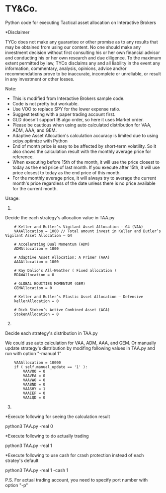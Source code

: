 # TY&Co.

Python code for executing Tactical asset allocation on Interactive Brokers

*Disclaimer

TYCo does not make any guarantee or other promise as to any results that may be obtained from using our content. No one should make any investment decision without first consulting his or her own financial advisor and conducting his or her own research and due diligence. To the maximum extent permitted by law, TYCo disclaims any and all liability in the event any information, commentary, analysis, opinions, advice and/or recommendations prove to be inaccurate, incomplete or unreliable, or result in any investment or other losses.


Note:

* This is modified from Interactive Brokers sample code.
* Code is not pretty but workable.
* Use VOO to replace SPY for the lower expense ratio.
* Suggest testing with a paper trading account first.
* GLD doesn't support IB algo order, so here it uses Market order.
* Please be cautious when using auto calculated distribution for VAA, ADM, AAA, and GEM.
* Adaptive Asset Allocation's calculation accuracy is limited due to using scipy.optimize with Python 
* End of month price is easy to be affected by short-term volatility. So it also shows the calculation result with the monthly average price for reference.
* When executing before 15th of the month, it will use the price closest to today as the end price of last month. 
  If you execute after 15th, it will use price closest to today as the end price of this month. 
* For the monthly average price, it will always try to average the current month's price regardless of the date unless there is no price available for the current month.  

Usage:

1.
Decide the each strategy's allocation value in TAA.py 

        # Keller and Butler’s Vigilant Asset Allocation – G4 (VAA)
        VAAAllocation = 1000 // Total amount invest in Keller and Butler’s Vigilant Asset Allocation – G4
        
        # Accelerating Dual Momentum (ADM)
        ADMAllocation = 1000

        # Adaptive Asset Allocation: A Primer (AAA)
        AAAAllocation = 1000

        # Ray Dalio’s All-Weather ( Fixed allocation )
        RDAWAllocation = 0

        # GLOBAL EQUITIES MOMENTUM (GEM)
        GEMAllocation = 0
        
        # Keller and Butler’s Elastic Asset Allocation – Defensive
        kellerAllocation = 0   

        # Dick Stoken’s Active Combined Asset (ACA)
        StokenAllocation = 0


2.
Decide each strategy's distribution in TAA.py 

We could use auto calculation for VAA, ADM, AAA, and GEM.
Or manually update strategy's distribution by modifing following values in TAA.py and run with option "-manual 1"


        VAAAllocation = 10000
        if ( self.manual_update == '1' ):
            VAAVOO = 0
            VAAVEA = 0
            VAAVWO = 0
            VAABND = 0
            VAASHY = 1
            VAAIEF = 0
            VAALQD = 0




3. 
*Execute following for seeing the calculation result

python3 TAA.py -real 0

*Execute following to do actually trading

python3 TAA.py -real 1

*Execute following to use cash for crash protection instead of each stratey's default

python3 TAA.py -real 1 -cash 1 


P.S.
For actual trading account, you need to specify port number with option "-p"


